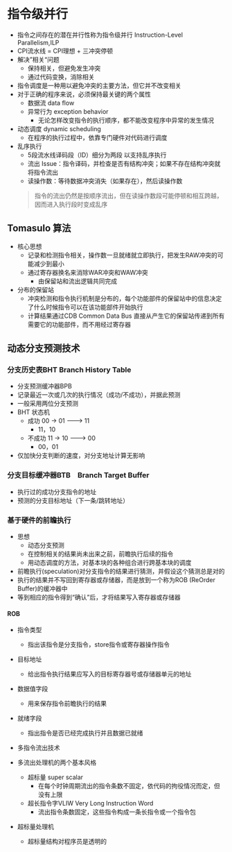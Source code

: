 # 指令级并行

* 指令之间存在的潜在并行性称为指令级并行 Instruction-Level Parallelism,ILP
* CPI流水线 = CPI理想 + 三冲突停顿
* 解决”相关“问题
  * 保持相关，但避免发生冲突
  * 通过代码变换，消除相关
* 指令调度是一种用以避免冲突的主要方法，但它并不改变相关
* 对于正确的程序来说，必须保持最关键的两个属性
  * 数据流 data flow
  * 异常行为 exception behavior
    * 无论怎样改变指令的执行顺序，都不能改变程序中异常的发生情况
* 动态调度 dynamic scheduling
  * 在程序的执行过程中，依靠专门硬件对代码进行调度
* 乱序执行
  * 5段流水线译码段（ID）细分为两段 以支持乱序执行
  * 流出 Issue：指令译码，并检查是否有结构冲突；如果不存在结构冲突就将指令流出
  * 读操作数：等待数据冲突消失（如果存在），然后读操作数
  > 指令的流出仍然是按顺序流出，但在读操作数段可能停顿和相互跨越，因而进入执行段时变成乱序

## Tomasulo 算法

* 核心思想
  * 记录和检测指令相关，操作数一旦就绪就立即执行，把发生RAW冲突的可能减少到最小
  * 通过寄存器换名来消除WAR冲突和WAW冲突
  	* 由保留站和流出逻辑共同完成
* 分布的保留站
  * 冲突检测和指令执行机制是分布的，每个功能部件的保留站中的信息决定了什么时候指令可以在该功能部件开始执行
  * 计算结果通过CDB Common Data Bus 直接从产生它的保留站传递到所有需要它的功能部件，而不用经过寄存器

## 动态分支预测技术

### 分支历史表BHT Branch History Table

* 分支预测缓冲器BPB
* 记录最近一次或几次的执行情况（成功/不成功），并据此预测
* 一般采用两位分支预测
* BHT 状态机
	* 成功 00 -> 01 ---> 11
	  * 11，10
	* 不成功 11 -> 10 ---> 00
	  * 00，01
* 仅加快分支判断的速度，对分支地址计算无影响

### 分支目标缓冲器BTB　Branch Target Buffer

* 执行过的成功分支指令的地址
* 预测的分支目标地址（下一条/跳转地址）

### 基于硬件的前瞻执行

* 思想
  * 动态分支预测
  * 在控制相关的结果尚未出来之前，前瞻执行后续的指令
  * 用动态调度的方法，对基本块的各种组合进行跨基本块的调度
* 前瞻执行(speculation)对分支指令的结果进行猜测，并假设这个猜测总是对的
* 执行的结果并不写回到寄存器或存储器，而是放到一个称为ROB (ReOrder Buffer)的缓冲器中
* 等到相应的指令得到“确认”后，才将结果写入寄存器或存储器

#### ROB

* 指令类型
  * 指出该指令是分支指令，store指令或寄存器操作指令
* 目标地址
  * 给出指令执行结果应写入的目标寄存器号或存储器单元的地址
* 数据值字段
  * 用来保存指令前瞻执行的结果
* 就绪字段
  * 指出指令是否已经完成执行并且数据已就绪

* 多指令流出技术
* 多流出处理机的两个基本风格
  * 超标量 super scalar
    * 在每个时钟周期流出的指令条数不固定，依代码的拘役情况而定，但没有上限
  * 超长指令字VLIW Very Long Instruction Word
    * 流出指令条数固定，这些指令构成一条长指令或一个指令包
* 超标量处理机
  * 超标量结构对程序员是透明的
